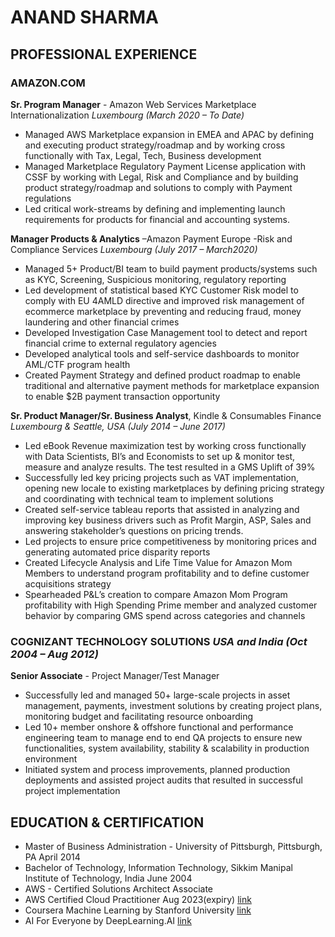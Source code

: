 #                                                         ANAND SHARMA

## PROFESSIONAL EXPERIENCE

### AMAZON.COM

**Sr. Program Manager** - Amazon Web Services Marketplace Internationalization _Luxembourg (March 2020 – To Date)_
- Managed AWS Marketplace expansion in EMEA and APAC by defining and executing product strategy/roadmap and by
working cross functionally with Tax, Legal, Tech, Business development
- Managed Marketplace Regulatory Payment License application with CSSF by working with Legal, Risk and Compliance and by
building product strategy/roadmap and solutions to comply with Payment regulations
- Led critical work-streams by defining and implementing launch requirements for products for financial and accounting
systems.

**Manager Products & Analytics** –Amazon Payment Europe -Risk and Compliance Services _Luxembourg (July 2017 – March2020)_
- Managed 5+ Product/BI team to build payment products/systems such as KYC, Screening, Suspicious monitoring, regulatory
reporting
- Led development of statistical based KYC Customer Risk model to comply with EU 4AMLD directive and improved risk
management of ecommerce marketplace by preventing and reducing fraud, money laundering and other financial crimes
- Developed Investigation Case Management tool to detect and report financial crime to external regulatory agencies
- Developed analytical tools and self-service dashboards to monitor AML/CTF program health
- Created Payment Strategy and defined product roadmap to enable traditional and alternative payment methods for
marketplace expansion to enable $2B payment transaction opportunity

**Sr. Product Manager/Sr. Business Analyst**, Kindle & Consumables Finance _Luxembourg & Seattle, USA (July 2014 – June 2017)_
- Led eBook Revenue maximization test by working cross functionally with Data Scientists, BI’s and Economists to set up &
monitor test, measure and analyze results. The test resulted in a GMS Uplift of 39%
- Successfully led key pricing projects such as VAT implementation, opening new locale to existing marketplaces by defining
pricing strategy and coordinating with technical team to implement solutions
- Created self-service tableau reports that assisted in analyzing and improving key business drivers such as Profit Margin, ASP,
Sales and answering stakeholder’s questions on pricing trends.
- Led projects to ensure price competitiveness by monitoring prices and generating automated price disparity reports
- Created Lifecycle Analysis and Life Time Value for Amazon Mom Members to understand program profitability and to define
customer acquisitions strategy
- Spearheaded P&L’s creation to compare Amazon Mom Program profitability with High Spending Prime member and
analyzed customer behavior by comparing GMS spend across categories and channels

### COGNIZANT TECHNOLOGY SOLUTIONS _USA and India (Oct 2004 – Aug 2012)_

**Senior Associate** - Project Manager/Test Manager
- Successfully led and managed 50+ large-scale projects in asset management, payments, investment solutions by creating
project plans, monitoring budget and facilitating resource onboarding
- Led 10+ member onshore & offshore functional and performance engineering team to manage end to end QA projects to
ensure new functionalities, system availability, stability & scalability in production environment
- Initiated system and process improvements, planned production deployments and assisted project audits that resulted in
successful project implementation


## EDUCATION & CERTIFICATION
- Master of Business Administration - University of Pittsburgh, Pittsburgh, PA April 2014
- Bachelor of Technology, Information Technology, Sikkim Manipal Institute of Technology, India June 2004
- AWS - Certified Solutions Architect Associate
- AWS Certified Cloud Practitioner Aug 2023(expiry) [link]( https://www.certmetrics.com/amazon/public/transcript.aspx?transcript=0VPJM5F2CBVQ1Q9N)
- Coursera Machine Learning by Stanford University  [link](https://www.coursera.org/account/accomplishments/certificate/GBM9TSLNNTSF)
- AI For Everyone by DeepLearning.AI [link](https://www.coursera.org/account/accomplishments/verify/PWLB69Z6DRF2)
